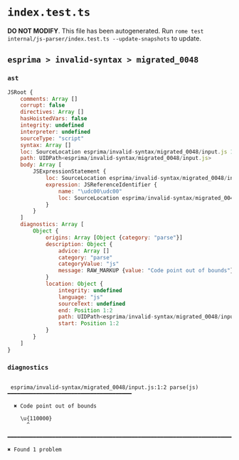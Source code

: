 # `index.test.ts`

**DO NOT MODIFY**. This file has been autogenerated. Run `rome test internal/js-parser/index.test.ts --update-snapshots` to update.

## `esprima > invalid-syntax > migrated_0048`

### `ast`

```javascript
JSRoot {
	comments: Array []
	corrupt: false
	directives: Array []
	hasHoistedVars: false
	integrity: undefined
	interpreter: undefined
	sourceType: "script"
	syntax: Array []
	loc: SourceLocation esprima/invalid-syntax/migrated_0048/input.js 1:0-2:0
	path: UIDPath<esprima/invalid-syntax/migrated_0048/input.js>
	body: Array [
		JSExpressionStatement {
			loc: SourceLocation esprima/invalid-syntax/migrated_0048/input.js 1:0-1:10
			expression: JSReferenceIdentifier {
				name: "\udc00\udc00"
				loc: SourceLocation esprima/invalid-syntax/migrated_0048/input.js 1:0-1:10 (\udc00\udc00)
			}
		}
	]
	diagnostics: Array [
		Object {
			origins: Array [Object {category: "parse"}]
			description: Object {
				advice: Array []
				category: "parse"
				categoryValue: "js"
				message: RAW_MARKUP {value: "Code point out of bounds"}
			}
			location: Object {
				integrity: undefined
				language: "js"
				sourceText: undefined
				end: Position 1:2
				path: UIDPath<esprima/invalid-syntax/migrated_0048/input.js>
				start: Position 1:2
			}
		}
	]
}
```

### `diagnostics`

```

 esprima/invalid-syntax/migrated_0048/input.js:1:2 parse(js) ━━━━━━━━━━━━━━━━━━━━━━━━━━━━━━━━━━━━━━━

  ✖ Code point out of bounds

    \u{110000}
      ^

━━━━━━━━━━━━━━━━━━━━━━━━━━━━━━━━━━━━━━━━━━━━━━━━━━━━━━━━━━━━━━━━━━━━━━━━━━━━━━━━━━━━━━━━━━━━━━━━━━━━

✖ Found 1 problem

```
